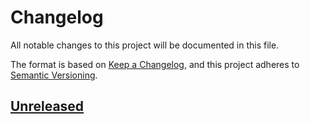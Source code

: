 # Changelog
All notable changes to this project will be documented in this file.

The format is based on [Keep a Changelog](https://keepachangelog.com/en/1.0.0/),
and this project adheres to [Semantic Versioning](https://semver.org/spec/v2.0.0.html).

## [Unreleased]

[Unreleased]: https://github.com/raldone01/all_the_bytes_rs/compare/v0.0.1...HEAD
[0.0.1]: https://github.com/raldone01/all_the_bytes_rs/releases/tag/v0.0.1
